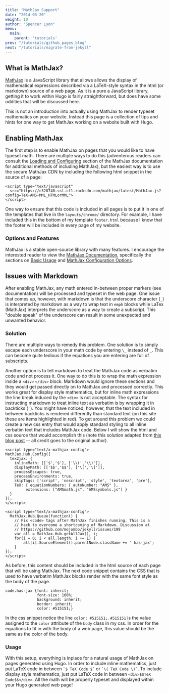 ```yaml
---
title: "MathJax Support"
date: "2014-03-20"
weight: 10
author: "Spencer Lyon"
menu:
  main:
    parent: 'tutorials'
prev: "/tutorials/github_pages_blog"
next: "/tutorials/migrate-from-jekyll"
---
```


## What is MathJax?

[MathJax](http://www.mathjax.org/) is a JavaScript library that allows allows the display of mathematical expressions described via a LaTeX-style syntax in the html (or markdown) source of a web page. As it is a pure a JavaScript library, getting it to work within Hugo is fairly straightforward, but does have some oddities that will be discussed here.

This is not an introduction into actually using MathJax to render typeset mathematics on your website. Instead this page is a collection of tips and hints for one way to get MathJax working on a website built with Hugo.

## Enabling MathJax

The first step is to enable MathJax on pages that you would like to have typeset math. There are multiple ways to do this (adventerous readers can consult the [Loading and Configuring](http://docs.mathjax.org/en/latest/configuration.html) section of the MathJax documentation for additional methods of including MathJax), but the easiest way is to use the secure MathJax CDN by including the following html snippet in the source of a page:

    <script type="text/javascript"
      src="https://c328740.ssl.cf1.rackcdn.com/mathjax/latest/MathJax.js?config=TeX-AMS-MML_HTMLorMML">
    </script>

One way to ensure that this code is included in all pages is to put it in one of the templates that live in the `layouts/chrome/` directory. For example, I have included this in the bottom of my template `footer.html` because I know that the footer will be included in every page of my website. 

### Options and Features

MathJax is a stable open-source library with many features. I encourage the interested reader to view the [MathJax Documentation](http://docs.mathjax.org/en/latest/index.html), specifically the sections on [Basic Usage](http://docs.mathjax.org/en/latest/index.html#basic-usage) and [MathJax Configuration Options](http://docs.mathjax.org/en/latest/index.html#mathjax-configuration-options).

## Issues with Markdown

After enabling MathJax, any math entered in-between proper markers (see documentation) will be processed and typeset in the web page. One issue that comes up, however, with markdown is that the underscore character (`_`) is interpreted by markdown as a way to wrap text in `emph` blocks while LaTex (MathJax) interprets the underscore as a way to create a subscript. This "double speak" of the underscore can result in some unexpected and unwanted behavior.

### Solution

There are multiple ways to remedy this problem. One solution is to simply escape each underscore in your math code by entering `\_` instead of `_`. This can become quite tedious if the equations you are entering are full of subscripts.

Another option is to tell markdown to treat the MathJax code as verbatim code and not process it. One way to do this is to wrap the math expression inside a `<div>` `</div>` block. Markdown would ignore these sections and they would get passed directly on to MathJax and processed correctly. This works great for display style mathematics, but for inline math expressions the line break induced by the `<div>` is not acceptable. The syntax for instructing markdown to treat inline text as verbatim is by wrapping it in backticks (`` ` ``). You might have noticed, however, that the text included in between backticks is rendered differently than standard text (on this site these are items highlighted in red). To get around this problem we could create a new css entry that would apply standard styling to all inline verbatim text that includes MathJax code. Below I will show the html and css source that would accomplish this (note this solution adapted from [this blog post](http://doswa.com/2011/07/20/mathjax-in-markdown.html) -- all credit goes to the original author).

    <script type="text/x-mathjax-config">
    MathJax.Hub.Config({
      tex2jax: {
        inlineMath: [['$','$'], ['\\(','\\)']],
        displayMath: [['$$','$$'], ['\[','\]']],
        processEscapes: true,
        processEnvironments: true,
        skipTags: ['script', 'noscript', 'style', 'textarea', 'pre'],
        TeX: { equationNumbers: { autoNumber: "AMS" },
             extensions: ["AMSmath.js", "AMSsymbols.js"] }
      }
    });
    </script>

    <script type="text/x-mathjax-config">
      MathJax.Hub.Queue(function() {
        // Fix <code> tags after MathJax finishes running. This is a
        // hack to overcome a shortcoming of Markdown. Discussion at
        // https://github.com/mojombo/jekyll/issues/199
        var all = MathJax.Hub.getAllJax(), i;
        for(i = 0; i < all.length; i += 1) {
            all[i].SourceElement().parentNode.className += ' has-jax';
        }
    });
    </script>

As before, this content should be included in the html source of each page that will be using MathJax. The next code snippet contains the CSS that is used to have verbatim MathJax blocks render with the same font style as the body of the page.


    code.has-jax {font: inherit;
                  font-size: 100%;
                  background: inherit;
                  border: inherit;
                  color: #515151;}

In the css snippet notice the line `color: #515151;`. `#515151` is the value assigned to the `color` attribute of the `body` class in my css. In order for the equations to fit in with the body of a web page, this value should be the same as the color of the body.

### Usage

With this setup, everything is inplace for a natural usage of MathJax on pages generated using Hugo. In order to include inline mathematics, just put LaTeX code in between `` `$ TeX Code $` `` or `` `\( TeX Code \)` ``. To include display style mathematics, just put LaTeX code in between `<div>$$TeX Code$$</div>`. All the math will be properly typeset and displayed within your Hugo generated web page!
